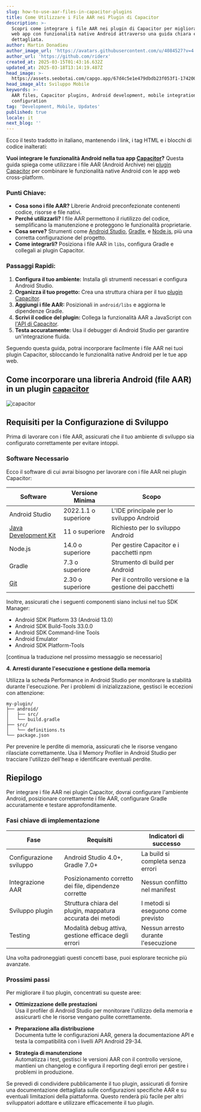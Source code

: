 ```yaml
---
slug: how-to-use-aar-files-in-capacitor-plugins
title: Come Utilizzare i File AAR nei Plugin di Capacitor
description: >-
  Scopri come integrare i file AAR nei plugin di Capacitor per migliorare le tue
  web app con funzionalità native Android attraverso una guida chiara e
  dettagliata.
author: Martin Donadieu
author_image_url: 'https://avatars.githubusercontent.com/u/4084527?v=4'
author_url: 'https://github.com/riderx'
created_at: 2025-03-15T01:43:16.632Z
updated_at: 2025-03-18T13:14:19.487Z
head_image: >-
  https://assets.seobotai.com/capgo.app/67d4c5e1e479dbdb23f053f1-1742003009662.jpg
head_image_alt: Sviluppo Mobile
keywords: >-
  AAR files, Capacitor plugins, Android development, mobile integration, Gradle
  configuration
tag: 'Development, Mobile, Updates'
published: true
locale: it
next_blog: ''
---
```

Ecco il testo tradotto in italiano, mantenendo i link, i tag HTML e i blocchi di codice inalterati:

**Vuoi integrare le funzionalità Android nella tua app [Capacitor](https://capacitorjs.com/)?** Questa guida spiega come utilizzare i file AAR (Android Archive) nei [plugin Capacitor](https://capgo.app/plugins/) per combinare le funzionalità native Android con le app web cross-platform.

### Punti Chiave:

-   **Cosa sono i file AAR?** Librerie Android preconfezionate contenenti codice, risorse e file nativi.
-   **Perché utilizzarli?** I file AAR permettono il riutilizzo del codice, semplificano la manutenzione e proteggono le funzionalità proprietarie.
-   **Cosa serve?** Strumenti come [Android Studio](https://developer.android.com/studio), [Gradle](https://gradle.org/), e [Node.js](https://nodejs.org/en), più una corretta configurazione del progetto.
-   **Come integrarli?** Posiziona i file AAR in `libs`, configura Gradle e collegali ai plugin Capacitor.

### Passaggi Rapidi:

1.  **Configura il tuo ambiente:** Installa gli strumenti necessari e configura Android Studio.
2.  **Organizza il tuo progetto:** Crea una struttura chiara per il tuo [plugin Capacitor](https://capgo.app/blog/capacitor-comprehensive-guide/).
3.  **Aggiungi i file AAR:** Posizionali in `android/libs` e aggiorna le dipendenze Gradle.
4.  **Scrivi il codice del plugin:** Collega la funzionalità AAR a JavaScript con [l'API di Capacitor](https://capgo.app/blog/capacitor-comprehensive-guide/).
5.  **Testa accuratamente:** Usa il debugger di Android Studio per garantire un'integrazione fluida.

Seguendo questa guida, potrai incorporare facilmente i file AAR nei tuoi plugin Capacitor, sbloccando le funzionalità native Android per le tue app web.

## Come incorporare una libreria Android (file AAR) in un plugin [capacitor](https://capacitorjs.com/)

![capacitor](https://mars-images.imgix.net/seobot/screenshots/capacitorjs.com-4c1a6a7e452082d30f5bff9840b00b7d-2025-03-15.jpg?auto=compress)

<Steps>
<Steps>

## Requisiti per la Configurazione di Sviluppo

Prima di lavorare con i file AAR, assicurati che il tuo ambiente di sviluppo sia configurato correttamente per evitare intoppi.

### Software Necessario

Ecco il software di cui avrai bisogno per lavorare con i file AAR nei plugin Capacitor:

| **Software** | **Versione Minima** | **Scopo** |
| --- | --- | --- |
| Android Studio | 2022.1.1 o superiore | L'IDE principale per lo sviluppo Android |
| [Java Development Kit](https://en.wikipedia.org/wiki/Java_Development_Kit) | 11 o superiore | Richiesto per lo sviluppo Android |
| Node.js | 14.0 o superiore | Per gestire Capacitor e i pacchetti npm |
| Gradle | 7.3 o superiore | Strumento di build per Android |
| [Git](https://git-scm.com/) | 2.30 o superiore | Per il controllo versione e la gestione dei pacchetti |

Inoltre, assicurati che i seguenti componenti siano inclusi nel tuo SDK Manager:

-   Android SDK Platform 33 (Android 13.0)
-   Android SDK Build-Tools 33.0.0
-   Android SDK Command-line Tools
-   Android Emulator
-   Android SDK Platform-Tools

[continua la traduzione nel prossimo messaggio se necessario]

**4. Arresti durante l'esecuzione e gestione della memoria**

Utilizza la scheda Performance in Android Studio per monitorare la stabilità durante l'esecuzione. Per i problemi di inizializzazione, gestisci le eccezioni con attenzione:

```
my-plugin/
├── android/
│   ├── src/
│   └── build.gradle
├── src/
│   └── definitions.ts
└── package.json
```

Per prevenire le perdite di memoria, assicurati che le risorse vengano rilasciate correttamente. Usa il Memory Profiler in Android Studio per tracciare l'utilizzo dell'heap e identificare eventuali perdite.

## Riepilogo

Per integrare i file AAR nei plugin Capacitor, dovrai configurare l'ambiente Android, posizionare correttamente i file AAR, configurare Gradle accuratamente e testare approfonditamente.

### Fasi chiave di implementazione

| **Fase** | **Requisiti** | **Indicatori di successo** |
| --- | --- | --- |
| Configurazione sviluppo | Android Studio 4.0+, Gradle 7.0+ | La build si completa senza errori |
| Integrazione AAR | Posizionamento corretto dei file, dipendenze corrette | Nessun conflitto nel manifest |
| Sviluppo plugin | Struttura chiara del plugin, mappatura accurata dei metodi | I metodi si eseguono come previsto |
| Testing | Modalità debug attiva, gestione efficace degli errori | Nessun arresto durante l'esecuzione |

Una volta padroneggiati questi concetti base, puoi esplorare tecniche più avanzate.

### Prossimi passi

Per migliorare il tuo plugin, concentrati su queste aree:

-   **Ottimizzazione delle prestazioni**  
    Usa il profiler di Android Studio per monitorare l'utilizzo della memoria e assicurarti che le risorse vengano pulite correttamente.
    
-   **Preparazione alla distribuzione**  
    Documenta tutte le configurazioni AAR, genera la documentazione API e testa la compatibilità con i livelli API Android 29-34.
    
-   **Strategia di manutenzione**  
    Automatizza i test, gestisci le versioni AAR con il controllo versione, mantieni un changelog e configura il reporting degli errori per gestire i problemi in produzione.
    

Se prevedi di condividere pubblicamente il tuo plugin, assicurati di fornire una documentazione dettagliata sulle configurazioni specifiche AAR e su eventuali limitazioni della piattaforma. Questo renderà più facile per altri sviluppatori adottare e utilizzare efficacemente il tuo plugin.
